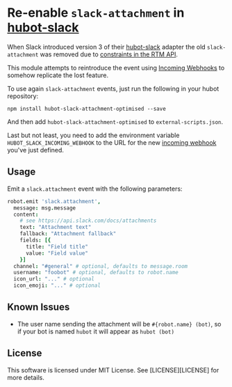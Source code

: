 # Re-enable `slack-attachment` in [hubot-slack][hubot-slack]
When Slack introduced version 3 of their [hubot-slack][hubot-slack] adapter the old `slack-attachment` was removed due to [constraints in the RTM API](https://github.com/slackhq/hubot-slack/issues/108).

This module attempts to reintroduce the event using [Incoming Webhooks][incoming] to somehow replicate the lost feature.

To use again `slack-attachment` events, just run the following in your hubot repository:

```
npm install hubot-slack-attachment-optimised --save
```

And then add `hubot-slack-attachment-optimised` to `external-scripts.json`.

Last but not least, you need to add the environment variable `HUBOT_SLACK_INCOMING_WEBHOOK` to the URL for the new [incoming webhook][incoming] you've just defined.

## Usage

Emit a `slack.attachment` event with the following parameters:

```coffee
robot.emit 'slack.attachment',
  message: msg.message
  content:
    # see https://api.slack.com/docs/attachments
    text: "Attachment text"
    fallback: "Attachment fallback"
    fields: [{
      title: "Field title"
      value: "Field value"
    }]
  channel: "#general" # optional, defaults to message.room
  username: "foobot" # optional, defaults to robot.name
  icon_url: "..." # optional
  icon_emoji: "..." # optional
```

## Known Issues

* The user name sending the attachment will be `#{robot.name} (bot)`, so if your bot is named `hubot` it will appear as `hubot (bot)`

[hubot-slack]: https://github.com/slackhq/hubot-slack
[incoming]: https://my.slack.com/services/new/incoming-webhook

## License
This software is licensed under MIT License. See [LICENSE][LICENSE] for more details.
